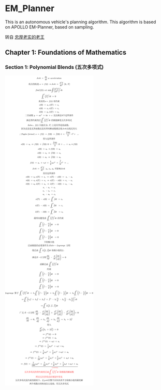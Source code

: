 # EM_Planner
This is an autonomous vehicle's planning algorithm. This algorithm is based on APOLLO EM-Planner, based on sampling.

转自 [忠厚老实的老王](https://GitHub.com/VincentWong3)
## Chapter 1: Foundations of Mathematics
### Section 1: Polynomial Blends (五次多项式)

![plot](./EM_Note/EMPlanner_01.png)
